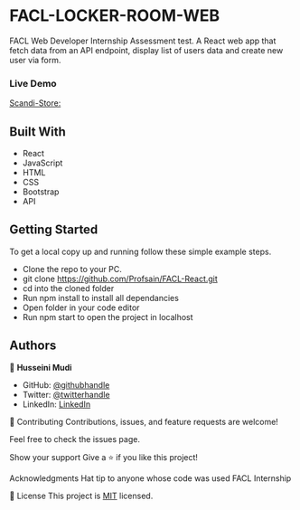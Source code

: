 # FACL-LOCKER-ROOM-WEB
FACL Web Developer Internship Assessment test. 
A React web app that fetch data from an API endpoint, display list of users data and create new user via form.

### Live Demo
[Scandi-Store:](#)


## Built With
- React
- JavaScript
- HTML
- CSS
- Bootstrap
- API

## Getting Started
To get a local copy up and running follow these simple example steps.

- Clone the repo to your PC. 
- git clone https://github.com/Profsain/FACL-React.git 
- cd into the cloned folder 
- Run npm install to install all dependancies 
- Open folder in your code editor 
- Run npm start to open the project in localhost

## Authors
👤 **Husseini Mudi**

- GitHub: [@githubhandle](https://github.com/Profsain)
- Twitter: [@twitterhandle](https://twitter.com/profsain)
- LinkedIn: [LinkedIn](https://linkedin.com/in/profsain)


🤝 Contributing
Contributions, issues, and feature requests are welcome!

Feel free to check the issues page.

Show your support
Give a ⭐️ if you like this project!

Acknowledgments
Hat tip to anyone whose code was used
FACL Internship


📝 License
This project is [MIT](./MIT.md) licensed.
